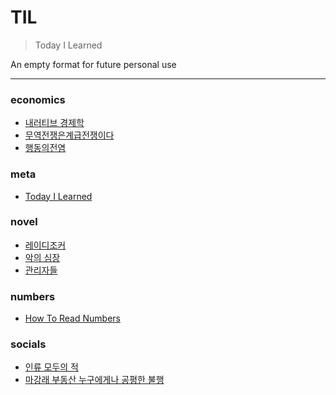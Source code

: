 # TIL

> Today I Learned

An empty format for future personal use 

---

### economics

- [내러티브 경제학](economics/내러티브-경제학.md)
- [무역전쟁은계급전쟁이다](economics/무역전쟁은계급전쟁이다.md)
- [행동의전염](economics/행동의전염.md)

### meta

- [Today I Learned](meta/today-i-learned.md)

### novel

- [레이디조커](novel/레이디조커.md)
- [악의 심장](novel/악의-심장.md)
- [관리자들](novel/관리자들.md)

### numbers

- [How To Read Numbers](numbers/how-to-read-numbers.md)

### socials

- [인류 모두의 적](socials/인류-모두의-적.md.md)
- [마강래 부동산 누구에게나 공평한 불행](socials/마강래-부동산-누구에게나-공평한-불행.md)

